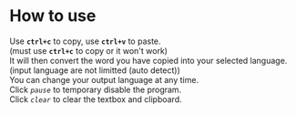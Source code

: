 How to use
==========
Use __`ctrl+c`__ to copy, use __`ctrl+v`__ to paste.   
(must use __`ctrl+c`__ to copy or it won't work)   
It will then convert the word you have copied into your selected language.   
(input language are not limitted (auto detect))   
You can change your output language at any time.   
Click _`pause`_ to temporary disable the program.   
Click _`clear`_ to clear the textbox and clipboard.
